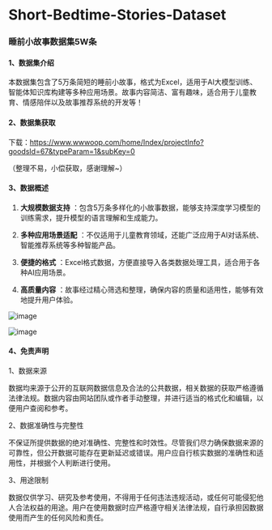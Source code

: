 # Short-Bedtime-Stories-Dataset

### 睡前小故事数据集5W条

#### 1、数据集介绍

本数据集包含了5万条简短的睡前小故事，格式为Excel，适用于AI大模型训练、智能体知识库构建等多种应用场景。故事内容简洁、富有趣味，适合用于儿童教育、情感陪伴以及故事推荐系统的开发等！

#### 2、数据集获取

下载：https://www.wwwoop.com/home/Index/projectInfo?goodsId=67&typeParam=1&subKey=0

（整理不易，小偿获取，感谢理解~）

#### 3、数据概述

1.  **大规模数据支持** ：包含5万条多样化的小故事数据，能够支持深度学习模型的训练需求，提升模型的语言理解和生成能力。

2.  **多种应用场景适配** ：不仅适用于儿童教育领域，还能广泛应用于AI对话系统、智能推荐系统等多种智能产品。

3.  **便捷的格式** ：Excel格式数据，方便直接导入各类数据处理工具，适合用于各种AI应用场景。

4.  **高质量内容** ：故事经过精心筛选和整理，确保内容的质量和适用性，能够有效地提升用户体验。

![image](https://github.com/user-attachments/assets/36118029-5027-407c-bedf-93d0be81a454)

![image](https://github.com/user-attachments/assets/705eaed1-3e22-4ed8-9100-2fc1aa03a5d4)

#### 4、免责声明
1、数据来源

数据均来源于公开的互联网数据信息及合法的公共数据，相关数据的获取严格遵循法律法规。数据内容由网站团队或作者手动整理，并进行适当的格式化和编辑，以便用户查阅和参考。

2、数据准确性与完整性

不保证所提供数据的绝对准确性、完整性和时效性。尽管我们尽力确保数据来源的可靠性，但公开数据可能存在更新延迟或错误。用户应自行核实数据的准确性和适用性，并根据个人判断进行使用。

3、用途限制

数据仅供学习、研究及参考使用，不得用于任何违法违规活动，或任何可能侵犯他人合法权益的用途。用户在使用数据时应严格遵守相关法律法规，自行承担因数据使用而产生的任何风险和责任。
